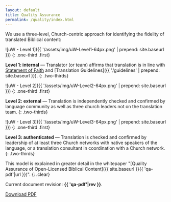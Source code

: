```yaml
---
layout: default
title: Quality Assurance
permalink: /quality/index.html
---
```


We use a three-level, Church-centric approach for identifying the fidelity of translated Biblical content:

![uW - Level 1]({{ '/assets/img/uW-Level1-64px.png' | prepend: site.baseurl }})
{: .one-third .first}

**Level 1: internal** — Translator (or team) affirms that translation is in line with [Statement of Faith](/faith) and
[Translation Guidelines]({{ '/guidelines' | prepend: site.baseurl }}).
{: .two-thirds}
 
 
![uW - Level 2]({{ '/assets/img/uW-Level2-64px.png' | prepend: site.baseurl }})
{: .one-third .first}

**Level 2: external** — Translation is independently checked and confirmed by language community as well as three church leaders not on the translation team.
{: .two-thirds}
 
 
![uW - Level 3]({{ '/assets/img/uW-Level3-64px.png' | prepend: site.baseurl }})
{: .one-third .first}

**Level 3: authenticated** — Translation is checked and confirmed by leadership of at least three Church networks with native speakers of the language, or a translation consultant in coordination with a Church network.
{: .two-thirds}

This model is explained in greater detail in the whitepaper "[Quality Assurance of Open-Licensed Biblical Content]({{ site.baseurl }}{{ 'qa-pdf'|url }})".
{: .clear}

Current document revision: **{{ 'qa-pdf'|rev }}**.

<a class="button" href="{{ site.baseurl }}{{ 'qa-pdf'|url }}">Download PDF</a>
